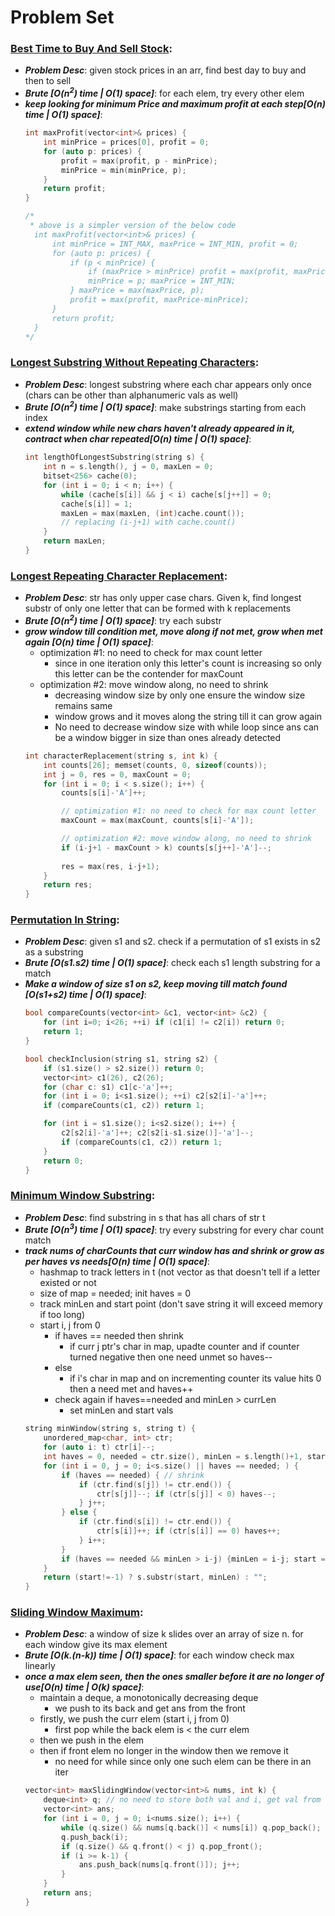 # Problem Set

### [Best Time to Buy And Sell Stock](https://leetcode.com/problems/best-time-to-buy-and-sell-stock/):
- ***Problem Desc***: given stock prices in an arr, find best day to buy and then to sell
- ***Brute [O(n<sup>2</sup>) time | O(1) space]***: for each elem, try every other elem
- ***keep looking for minimum Price and maximum profit at each step[O(n) time | O(1) space]***:
  ```cpp
  int maxProfit(vector<int>& prices) {
      int minPrice = prices[0], profit = 0;
      for (auto p: prices) {
          profit = max(profit, p - minPrice);
          minPrice = min(minPrice, p);
      }
      return profit;
  }

  /*
   * above is a simpler version of the below code
    int maxProfit(vector<int>& prices) {
        int minPrice = INT_MAX, maxPrice = INT_MIN, profit = 0;
        for (auto p: prices) {
            if (p < minPrice) {
                if (maxPrice > minPrice) profit = max(profit, maxPrice-minPrice);
                minPrice = p; maxPrice = INT_MIN;
            } maxPrice = max(maxPrice, p);
            profit = max(profit, maxPrice-minPrice);
        }
        return profit;
    }
  */
  ```

### [Longest Substring Without Repeating Characters](https://leetcode.com/problems/longest-substring-without-repeating-characters/):
- ***Problem Desc***: longest substring where each char appears only once (chars can be other than alphanumeric vals as well)
- ***Brute [O(n<sup>2</sup>) time | O(1) space]***: make substrings starting from each index
- ***extend window while new chars haven't already appeared in it, contract when char repeated[O(n) time | O(1) space]***:
  ```cpp
  int lengthOfLongestSubstring(string s) {
      int n = s.length(), j = 0, maxLen = 0; 
      bitset<256> cache(0); 
      for (int i = 0; i < n; i++) {
          while (cache[s[i]] && j < i) cache[s[j++]] = 0;
          cache[s[i]] = 1;
          maxLen = max(maxLen, (int)cache.count());
          // replacing (i-j+1) with cache.count()
      }
      return maxLen;
  }
  ```    

### [Longest Repeating Character Replacement](https://leetcode.com/problems/longest-repeating-character-replacement/):
- ***Problem Desc***: str has only upper case chars. Given k, find longest substr of only one letter that can be formed with k replacements 
- ***Brute [O(n<sup>2</sup>) time | O(1) space]***: try each substr
- ***grow window till condition met, move along if not met, grow when met again [O(n) time | O(1) space]***:
  - optimization #1: no need to check for max count letter
    - since in one iteration only this letter's count is increasing so only this letter can be the contender for maxCount
  - optimization #2: move window along, no need to shrink
    - decreasing window size by only one ensure the window size remains same
    - window grows and it moves along the string till it can grow again
    - No need to decrease window size with while loop since ans can be a window bigger in size than ones already detected
  ```cpp
  int characterReplacement(string s, int k) {
      int counts[26]; memset(counts, 0, sizeof(counts));
      int j = 0, res = 0, maxCount = 0;
      for (int i = 0; i < s.size(); i++) {
          counts[s[i]-'A']++;

          // optimization #1: no need to check for max count letter
          maxCount = max(maxCount, counts[s[i]-'A']); 

          // optimization #2: move window along, no need to shrink
          if (i-j+1 - maxCount > k) counts[s[j++]-'A']--;
          
          res = max(res, i-j+1);
      }
      return res;
  }
  ```

### [Permutation In String](https://leetcode.com/problems/permutation-in-string/):
- ***Problem Desc***: given s1 and s2. check if a permutation of s1 exists in s2 as a substring
- ***Brute [O(s1.s2) time | O(1) space]***: check each s1 length substring for a match
- ***Make a window of size s1 on s2, keep moving till match found [O(s1+s2) time | O(1) space]***:
  ```cpp
  bool compareCounts(vector<int> &c1, vector<int> &c2) {
      for (int i=0; i<26; ++i) if (c1[i] != c2[i]) return 0;
      return 1;
  }

  bool checkInclusion(string s1, string s2) {
      if (s1.size() > s2.size()) return 0;
      vector<int> c1(26), c2(26);
      for (char c: s1) c1[c-'a']++;
      for (int i = 0; i<s1.size(); ++i) c2[s2[i]-'a']++;
      if (compareCounts(c1, c2)) return 1;

      for (int i = s1.size(); i<s2.size(); i++) {
          c2[s2[i]-'a']++; c2[s2[i-s1.size()]-'a']--;
          if (compareCounts(c1, c2)) return 1;
      }
      return 0;
  }
  ```

### [Minimum Window Substring](https://leetcode.com/problems/minimum-window-substring/):
- ***Problem Desc***: find substring in s that has all chars of str t
- ***Brute [O(n<sup>3</sup>) time | O(1) space]***: try every substring for every char count match
- ***track nums of charCounts that curr window has and shrink or grow as per haves vs needs[O(n) time | O(1) space]***:
  - hashmap to track letters in t (not vector as that doesn't tell if a letter existed or not
  - size of map = needed; init haves = 0
  - track minLen and start point (don't save string it will exceed memory if too long)
  - start i, j from 0
    - if haves == needed then shrink
      - if curr j ptr's char in map, upadte counter and if counter turned negative then one need unmet so haves--
    - else
      - if i's char in map and on incrementing counter its value hits 0 then a need met and haves++
    - check again if haves==needed and minLen > currLen
      - set minLen and start vals
  ```cpp
  string minWindow(string s, string t) {
      unordered_map<char, int> ctr;
      for (auto i: t) ctr[i]--;
      int haves = 0, needed = ctr.size(), minLen = s.length()+1, start = -1;
      for (int i = 0, j = 0; i<s.size() || haves == needed; ) {
          if (haves == needed) { // shrink
              if (ctr.find(s[j]) != ctr.end()) {
                  ctr[s[j]]--; if (ctr[s[j]] < 0) haves--;
              } j++;
          } else {
              if (ctr.find(s[i]) != ctr.end()) {
                  ctr[s[i]]++; if (ctr[s[i]] == 0) haves++;
              } i++;
          }
          if (haves == needed && minLen > i-j) {minLen = i-j; start = j;}
      }
      return (start!=-1) ? s.substr(start, minLen) : "";
  }
  ```

### [Sliding Window Maximum](https://leetcode.com/problems/sliding-window-maximum/):
- ***Problem Desc***: a window of size k slides over an array of size n. for each window give its max element
- ***Brute [O(k.(n-k)) time | O(1) space]***: for each window check max linearly
- ***once a max elem seen, then the ones smaller before it are no longer of use[O(n) time | O(k) space]***:
  - maintain a deque, a monotonically decreasing deque
    - we push to its back and get ans from the front
  - firstly, we push the curr elem (start i, j from 0)
    - first pop while the back elem is < the curr elem
  - then we push in the elem
  - then if front elem no longer in the window then we remove it
    - no need for while since only one such elem can be there in an iter
  ```cpp
  vector<int> maxSlidingWindow(vector<int>& nums, int k) {
      deque<int> q; // no need to store both val and i, get val from nums
      vector<int> ans;
      for (int i = 0, j = 0; i<nums.size(); i++) {
          while (q.size() && nums[q.back()] < nums[i]) q.pop_back();
          q.push_back(i);
          if (q.size() && q.front() < j) q.pop_front();
          if (i >= k-1) {
              ans.push_back(nums[q.front()]); j++;
          }
      }
      return ans;
  }
  ```
